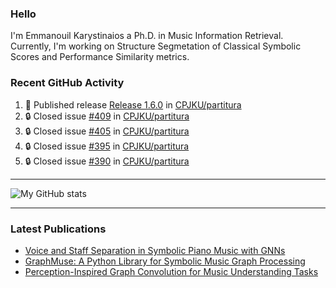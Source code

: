 ### Hello

I'm Emmanouil Karystinaios a Ph.D. in Music Information Retrieval.
Currently, I'm working on Structure Segmetation of Classical Symbolic Scores and Performance Similarity metrics.


### Recent GitHub Activity
  
<!--START_SECTION:activity-->
1. 🚀 Published release [Release 1.6.0](https://github.com/CPJKU/partitura/releases/tag/v1.6.0) in [CPJKU/partitura](https://github.com/CPJKU/partitura)
2. 🔒 Closed issue [#409](https://github.com/CPJKU/partitura/issues/409) in [CPJKU/partitura](https://github.com/CPJKU/partitura)
3. 🔒 Closed issue [#405](https://github.com/CPJKU/partitura/issues/405) in [CPJKU/partitura](https://github.com/CPJKU/partitura)
4. 🔒 Closed issue [#395](https://github.com/CPJKU/partitura/issues/395) in [CPJKU/partitura](https://github.com/CPJKU/partitura)
5. 🔒 Closed issue [#390](https://github.com/CPJKU/partitura/issues/390) in [CPJKU/partitura](https://github.com/CPJKU/partitura)
<!--END_SECTION:activity-->

---

![My GitHub stats](https://github-readme-stats.vercel.app/api?username=manoskary&show_icons=true&theme=radical)


<!--
**manoskary/manoskary** is a ✨ _special_ ✨ repository because its `README.md` (this file) appears on your GitHub profile.

Here are some ideas to get you started:

- 🔭 I’m currently working on ...
- 🌱 I’m currently learning ...
- 👯 I’m looking to collaborate on ...
- 🤔 I’m looking for help with ...
- 💬 Ask me about ...
- 📫 How to reach me: ...
- 😄 Pronouns: ...
- ⚡ Fun fact: ...
-->

---

### Latest Publications

<!-- BLOG-POST-LIST:START -->
- [Voice and Staff Separation in Symbolic Piano Music with GNNs](https://medium.com/towards-data-science/voice-and-staff-separation-in-symbolic-piano-music-with-gnns-0cab100629cf?source=rss-9d63e988ed0c------2)
- [GraphMuse: A Python Library for Symbolic Music Graph Processing](https://medium.com/towards-data-science/graphmuse-a-python-library-for-symbolic-music-graph-processing-40dbd9baf319?source=rss-9d63e988ed0c------2)
- [Perception-Inspired Graph Convolution for Music Understanding Tasks](https://medium.com/towards-data-science/perception-inspired-graph-convolution-for-music-understanding-tasks-4d2ba1be48e7?source=rss-9d63e988ed0c------2)
<!-- BLOG-POST-LIST:END -->

